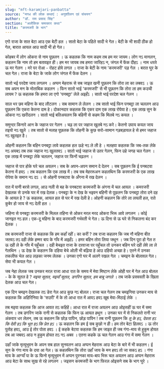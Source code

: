 ```yaml
---
slug: "mft-karamjari-panbatta"
source: "मगध की लोक कथाएं : अनुशाीलन एवं संचयन"
author: "डॉ. राम प्रसाद सिंह"
section: "अलौकिक चमत्‍कार कथा"
title: "करमजरी के भाग"
---
```

एगो राजा के सात बेटा आउ एक बेटी हल । सातो बेटा के पहिले सादी भे गेल। बेटी के भी शादी ठीक हो गेल, बारात आयल आउ सादी भी हो गेल। 

कोहबर में लोग ओकरा से नाम पूछलन । ऊ कहलक कि नाम कहम तब हम मर जायम। लोग नऽ मानलन, कहलन कि नाम तो हम बतावइत ही। हम मर जायब तब हमरा जारिहऽ न, जंगल में फेंक दीहऽ । नाम धरते ऊ मर गेलन । मरे पर रोआ - रोहट होवे लगल । राजा के बेटी के नाम 'करमजरी' पड़ गेल । बरात घुर के चल गेल। राजा के बेटा के जाके लोग जंगल में फेंक देलन । 

सातो भई परदेश जाय लगलन । अप्पन मेहरारू से सब जाइत खनी पूछलन कि तोरा ला का लबवऽ । ऊ सब अपन मन के मोताबिक कहलन । फिन सातो भाई 'करमजरी' से भी पूछलन कि तोरा ला हम कउची लायम ? ऊ कहलक कि हमरा ला एगो 'पनबट्टा' लेले अइहँऽ । सातो भाई परदेश चल गेलन । 

साल भर छव महिना के बाद लौटलन । सब सामान ले लेलन । तब सातो भाई फिन पनबट्टा ला चललन आउ पूछलन कि एकरा केतना दाम हे। दोकानदार कहलक कि एकर दाम एक लाख रोपेया हे। एक लाख सुन के ओकरा नऽ खरीदलन । सातो भाई बतिअयलन कि बहिनी से कहम कि मिलबे नऽ कयल । 

समुन्दर किनारे आन के जहाज पर गेलन । चढ़ ला पर जहाज खुलबे नऽ करे। केतनो उपाय कयल जाय तइयो नऽ खुले । तब सातो से मलाह पूछलक कि तोहनी के कुछ सरो-सामान गड़बड़ायल हे से हमर जहाज नऽ खुलइत है। 

ओहनी कहलन कि बहिन पनबट्टा लावे कहलक हल ऊहे नऽ ले ली हे । मलहवा कहलक कि जब-तक लेके नऽ अयबऽ तब तक जहाज नऽ खुलतवऽ । सातो भाई जहाज से उतर गेलन, फिन उहे जगह चल गेलन । एक लाख में पनबट्टा लेके चललन, जहाज पर फिनों चढ़लन । 

जहाज से पार होके घरे चल अयलन। सब के अपन-अपन समान दे देलन । सब पूछलन कि ई पनबटवा केतना में हवऽ । तब कहलन कि एक लाख में। तब सब मेहररूअन कहलथिन कि करमजरी के एक लाख रोपेया के समान नऽ दऽ । से ओहनी पनबटवा के अँगना में रख देलन । 

रात में पानी बरसे लगल, आउ नली से बह के पनबटवा करमजरी के अंगना में चल आयल । कमरजरी देखलक से उनके घर में रख देलक। पनबट्टा के न देख के भइवन बहिनी से पूछलन कि पनबट्टा तोरा दने दह के आयल हे ? ऊ कहलक, आयल हल से घर में रख देली हे। ओहनी कहलन कि तोरे ला लयली हल, राते कुबेर हो जाय से नऽ देली हल । 

जहिना से पनबट्टा करमजरी के मिलल तहिना से ओकर मरल मरद ओकरा भिरू आवे लगलन । कोई जानइत नऽ हल। एक-दू महिना के बाद करमजरी गर्भवती भे गेल। ऊ दिना से ऊ घरे से निकलना बंद कर देलक ।
 
तब करमजरी राजा से कहलक कि हम कहाँ रहीं। का करीं ? तब राजा कहलन कि जब नौ महिना बीत जतवऽ तऽ दही लेके हम्मर बाप के गाँव में अइहँऽ । हमर बहिन तोरा लिया जथुन । जब दिन पूरा हो गेल त ऊ दही ले के गाँव में पहुँचल । दही बेचइत राजा  के दरवाजा पर पहुँचल तो उनकर बहिन घरे दही लेवे ला ले गेलथिन । ऊ देख के कहलन कि दहिया बेचे ओली भी बढ़िया हे आउ दहियो अच्छा हे। एतने में उनका तकलीफ भेल आउ लड़का जनम लेलक । उनका एगो घर में अलगे रखल गेल । चमइन के बोलावल गेल। सेवा भी कयल गेल । 

जब नेहा लेलक जब उनकर मरल राजा आधा रात के समय में मेवा मिष्टान लेके ओही घर में गेल आउ बोलल - के के सूतल हे ? *मइया सूतल, मइयाँ सूतल, डगरिन सूतल, हम बाबू जगले* । तब जाके प्रसववती के खिला देलक आउ चल गेल। 

एक दिन चमइन देखलक तऽ डेरा गेल आउ कुछ नऽ बोलल। राजा चल गेलन तब चमइनिया उनकर माय से कहलक कि अहिरिनिया के 'सउरी' में के तो आधा रात में आवऽ हवऽ खूब मेवा-मिठाई लेके । 

तब मइया कहलक कि आज आवत तऽ कहिहें। आधा रात में राजा अयलन आउ ओइसहीं ऊ घर में समा गेलन । तब डगरिन जाके रानी से कहलक कि फिन ऊ आयल हथुन । उनका घर में से निकलते रानी भर अंकवार धर लेलन, तब ऊ कहलन कि छोड़ पापिन, छोड़ पापिन ! तब रानी पूछलन कि *तू के हऽ, देवता हऽ कि देवी हऽ कि भूत हऽ कि प्रेत हऽ* । ऊ कहलन कि हम ई सब कुछो न ही। हम तोर बेटा हिलवऽ । ऊ तोर पुतोह हवऽ, आउ ई तोर पोता हवऽ । ई कहके बेटवा कहलक कि हम जाइत ही जब गंगा-माय से हुकुम होयत तब आ जबवऽ आउ न हुकुम होयत तऽ नऽ अबव । एतना कहके ऊ चल गेलन आउ गंगा में समा गेलन । 

उहाँ जाके मृत्युभुवन के अपन सब हाल सुनवलन आउ अप्पन मेहरारू आउ बेटा के बारे में भी कहलन। ई सुन के गंगा माय के दया आ गेल। ऊ कहलथिन कि तोरा उहाँ जाय के मन हवऽ तो जा सकऽ हऽ । गंगा माय के आग्याँ पा के ऊ फिनो मृत्युभुवन में अप्पन पुरनका माय-बाप भिरू चल अयलन आउ अप्पन मेहरारू आउ बेटा के साथ सुख से रहे लगलन । जइसन करमजरी के भाग फिरल ओइसने सब के भाग घुरे । 